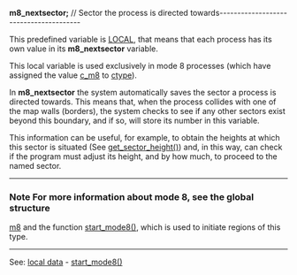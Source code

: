 **m8_nextsector;** // Sector the process is directed towards---------------------------------------


This predefined variable is [LOCAL](declaration_of_local_datadot.md), that means that each
process has its own value in its **m8_nextsector** variable.

This local variable is used exclusively in mode 8  processes 
(which have assigned the value [c_m8](c_m8.md) to [ctype](local_ctype.md)).

In **m8_nextsector** the system automatically saves the
sector a process is directed towards. This means that, when the
process collides with one of the map walls (borders), the system checks 
to see if any other sectors exist beyond this boundary, and if so, will store 
its number in this variable.

This information can be useful, for example, to obtain the
heights at which this sector is situated (See [get_sector_height()](get_sector_height().md))
and, in this way, can check if the program must adjust its height, and by how much,
to proceed to the named sector.

---------------------------------------



### Note For more information about mode 8, see the global structure
[m8](global_struct_m8.md) and the function [start_mode8()](start_mode8().md), which is used to
initiate regions of this type.

---------------------------------------
See: [local data](predefined_local_data.md) - [start_mode8()](start_mode8().md)

